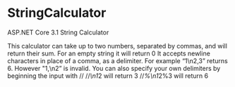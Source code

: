 # StringCalculator
ASP.NET Core 3.1 String Calculator

This calculator can take up to two numbers, separated by commas, and will return their sum.
For an empty string it will return 0
It accepts newline characters in place of a comma, as a delimiter. For example “1\n2,3” returns 6. However "1,\n2” is invalid.
You can also specify your own delimiters by beginning the input with //
//*\n1*2 will return 3
//*%\n1*2%3 will return 6
